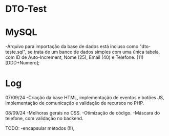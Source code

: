 # DTO-Test

# MySQL
-Arquivo para importação da base de dados está incluso como "dto-teste.sql",
se trata de um banco de dados simples com uma única tabela, com
ID de Auto-Increment, Nome (25), Email (40) e Telefone. (11)[DDD+Numero];

# Log
07/09/24 
-Criação da base HTML, implementação de eventos e botões JS, 
implementação de comunicação e validação de recursos no PHP.

08/09/24 
-Melhoras gerais no CSS.
-Otimização de código.
-Máscara do telefone, com validação no backend.

TODO:
-encapsular métodos (!!), 

